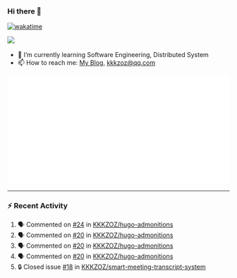 ### Hi there 👋

[![wakatime](https://wakatime.com/badge/user/3d3cd454-4851-419e-ab98-0f85a4d69dbf.svg)](https://wakatime.com/@3d3cd454-4851-419e-ab98-0f85a4d69dbf)

![](https://komarev.com/ghpvc/?username=kkkzoz&color=green)

- 🌱 I’m currently learning Software Engineering, Distributed System
- 📫 How to reach me: [My Blog](https://blog.kkkzoz.top/), <kkkzoz@qq.com>

![](https://raw.githubusercontent.com/kkkzoz/github-stats/actions_branch/generated_images/languages.svg)

---

### :zap: Recent Activity

<!--START_SECTION:activity-->
1. 🗣 Commented on [#24](https://github.com/KKKZOZ/hugo-admonitions/issues/24#issuecomment-2673197618) in [KKKZOZ/hugo-admonitions](https://github.com/KKKZOZ/hugo-admonitions)
2. 🗣 Commented on [#20](https://github.com/KKKZOZ/hugo-admonitions/issues/20#issuecomment-2635543033) in [KKKZOZ/hugo-admonitions](https://github.com/KKKZOZ/hugo-admonitions)
3. 🗣 Commented on [#20](https://github.com/KKKZOZ/hugo-admonitions/issues/20#issuecomment-2618193854) in [KKKZOZ/hugo-admonitions](https://github.com/KKKZOZ/hugo-admonitions)
4. 🗣 Commented on [#20](https://github.com/KKKZOZ/hugo-admonitions/issues/20#issuecomment-2618161552) in [KKKZOZ/hugo-admonitions](https://github.com/KKKZOZ/hugo-admonitions)
5. 🔒 Closed issue [#18](https://github.com/KKKZOZ/smart-meeting-transcript-system/issues/18) in [KKKZOZ/smart-meeting-transcript-system](https://github.com/KKKZOZ/smart-meeting-transcript-system)
<!--END_SECTION:activity-->

<!--
**KKKZOZ/KKKZOZ** is a ✨ _special_ ✨ repository because its `README.md` (this file) appears on your GitHub profile.

Here are some ideas to get you started:

- 🔭 I’m currently working on ...
- 🌱 I’m currently learning ...
- 👯 I’m looking to collaborate on ...
- 🤔 I’m looking for help with ...
- 💬 Ask me about ...
- 📫 How to reach me: ...
- 😄 Pronouns: ...
- ⚡ Fun fact: ...
-->

